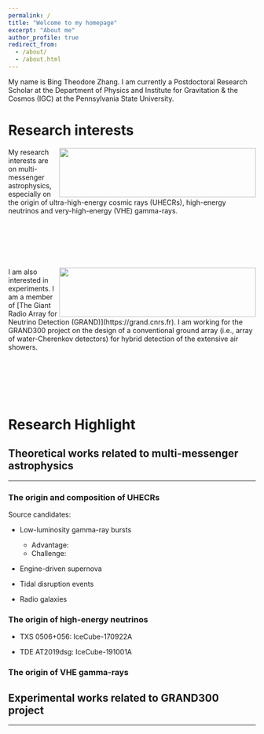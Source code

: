 ```yaml
---
permalink: /
title: "Welcome to my homepage"
excerpt: "About me"
author_profile: true
redirect_from: 
  - /about/
  - /about.html
---
```



My name is Bing Theodore Zhang. I am currently a Postdoctoral Research Scholar at the Department of Physics and Institute for Gravitation & the Cosmos (IGC) at the Pennsylvania State University.

Research interests
======

<!--![btz](https://btheodorezhang.github.io/files/Multi_messenger_propagation.pdf){: style="float: left"}-->
<img align="right" width="400" height="100" src = "https://btheodorezhang.github.io/files/Multi_messenger_propagation.pdf">
My research interests are on multi-messenger astrophysics, especially on the origin of ultra-high-energy cosmic rays (UHECRs), high-energy neutrinos and very-high-energy (VHE) gamma-rays.

<p>&nbsp;</p>
<p>&nbsp;</p>
<p>&nbsp;</p>

<!--![btz](https://btheodorezhang.github.io/files/grand_det_principle.pdf)-->
<img align="right" width="400" height="100" src = "https://btheodorezhang.github.io/files/grand_det_principle.pdf">
I am also interested in experiments. I am a member of [The Giant Radio Array for Neutrino Detection (GRAND)](https://grand.cnrs.fr). I am working for the GRAND300 project on the design of a conventional ground array (i.e., array of water-Cherenkov detectors) for hybrid detection of the extensive air showers. 

<p>&nbsp;</p>
<p>&nbsp;</p>
<p>&nbsp;</p>

Research Highlight
======

## Theoretical works related to multi-messenger astrophysics
------

### The origin and composition of UHECRs 

Source candidates:
* Low-luminosity gamma-ray bursts
  * Advantage:
  * Challenge:

* Engine-driven supernova

* Tidal disruption events

* Radio galaxies

### The origin of high-energy neutrinos 

* TXS 0506+056: IceCube-170922A

* TDE AT2019dsg: IceCube-191001A

### The origin of VHE gamma-rays


## Experimental works related to GRAND300 project
------
